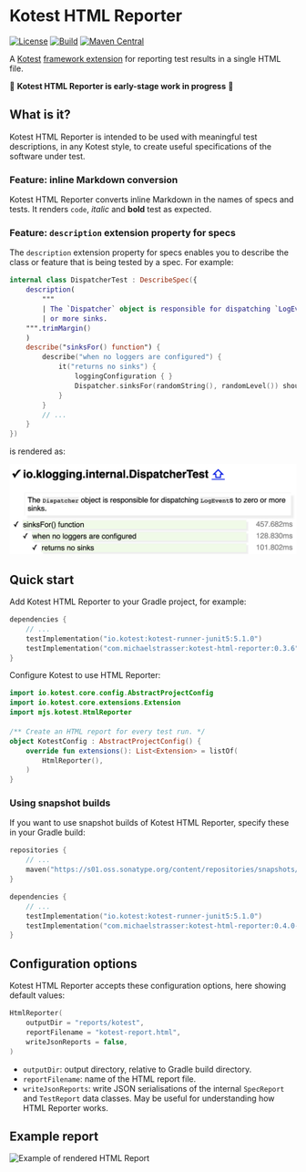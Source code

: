 # Kotest HTML Reporter

[![License](https://img.shields.io/badge/License-Apache%202.0-blue.svg)](https://opensource.org/licenses/Apache-2.0)
[![Build](https://github.com/mjstrasser/kotest-html-reporter/actions/workflows/build.yml/badge.svg)](https://github.com/mjstrasser/kotest-html-reporter/actions/workflows/build.yml)
[![Maven Central](https://img.shields.io/maven-central/v/com.michaelstrasser/kotest-html-reporter?label=maven%20central)](https://search.maven.org/search?q=a:kotest-html-reporter)

A [Kotest](https://kotest.io) [framework extension](https://kotest.io/docs/framework/extensions/extensions-introduction.html)
for reporting test results in a single HTML file.

🚧 **Kotest HTML Reporter is early-stage work in progress** 🚧

## What is it?

Kotest HTML Reporter is intended to be used with meaningful test descriptions, in any Kotest style, to create useful
specifications of the software under test.

### Feature: inline Markdown conversion

Kotest HTML Reporter converts inline Markdown in the names of specs and tests. It renders `code`,
_italic_ and **bold** test as expected.

### Feature: `description` extension property for specs

The `description` extension property for specs enables you to describe the class or feature that is being tested by a
spec. For example:

```kotlin
internal class DispatcherTest : DescribeSpec({
    description(
        """
        | The `Dispatcher` object is responsible for dispatching `LogEvent`s to zero
        | or more sinks.
    """.trimMargin()
    )
    describe("sinksFor() function") {
        describe("when no loggers are configured") {
            it("returns no sinks") {
                loggingConfiguration { }
                Dispatcher.sinksFor(randomString(), randomLevel()) shouldHaveSize 0
            }
        }
        // ...
    }
})
```

is rendered as:

![Rendered description](rendered-description.png)

## Quick start

Add Kotest HTML Reporter to your Gradle project, for example:

```kotlin
dependencies {
    // ...
    testImplementation("io.kotest:kotest-runner-junit5:5.1.0")
    testImplementation("com.michaelstrasser:kotest-html-reporter:0.3.6")
}
```

Configure Kotest to use HTML Reporter:

```kotlin
import io.kotest.core.config.AbstractProjectConfig
import io.kotest.core.extensions.Extension
import mjs.kotest.HtmlReporter

/** Create an HTML report for every test run. */
object KotestConfig : AbstractProjectConfig() {
    override fun extensions(): List<Extension> = listOf(
        HtmlReporter(),
    )
}
```

### Using snapshot builds

If you want to use snapshot builds of Kotest HTML Reporter, specify these in your Gradle build:

```kotlin
repositories {
    // ...
    maven("https://s01.oss.sonatype.org/content/repositories/snapshots/")
}

```

```kotlin
dependencies {
    // ...
    testImplementation("io.kotest:kotest-runner-junit5:5.1.0")
    testImplementation("com.michaelstrasser:kotest-html-reporter:0.4.0-SNAPSHOT")
}
```

## Configuration options

Kotest HTML Reporter accepts these configuration options, here showing default values:

```kotlin
HtmlReporter(
    outputDir = "reports/kotest",
    reportFilename = "kotest-report.html",
    writeJsonReports = false,
)
```

- `outputDir`: output directory, relative to Gradle build directory.
- `reportFilename`: name of the HTML report file.
- `writeJsonReports`: write JSON serialisations of the internal `SpecReport` and `TestReport` data classes. May be
  useful for understanding how HTML Reporter works.

## Example report

![Example of rendered HTML Report](kotest-html-report-example.gif)
